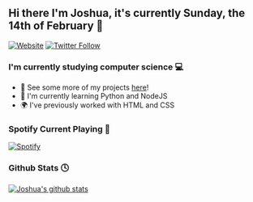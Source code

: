 ## Hi there I'm Joshua, it's currently Sunday, the 14th of February 👋

[![Website](https://img.shields.io/website?down_color=red&down_message=Offline&label=joshuanoakes.co.uk&logo=joshuanoakes.co.uk&style=for-the-badge&up_color=green&up_message=Online&url=https%3A%2F%2Fjoshuanoakes.co.uk)](https://joshuanoakes.co.uk)
[![Twitter Follow](https://img.shields.io/twitter/follow/jokeryoda2345?color=1DA1F2&logo=twitter&style=for-the-badge)](https://twitter.com/intent/follow?original_referer=https%3A%2F%2Fgithub.com%2Fjoshua-noakes1&screen_name=jokeryoda2345)

### I'm currently studying computer science 💻
- 🗻  See some more of my projects [here](https://github.com/joshua-noakes1?tab=repositories)!
- 📖  I'm currently learning Python and NodeJS
- 🌍  I've previously worked with HTML and CSS

### Spotify Current Playing 🎵
[![Spotify](https://spotify-api.joshuanoakes.co.uk/api/spotify)](https://spotify.joshuanoakes.co.uk)

### Github Stats 🕓
[![Joshua's github stats](https://github-readme-stats.vercel.app/api?username=joshua-noakes1&show_icons=true&theme=synthwave)](https://github.com/joshua-noakes1?tab=repositories)
